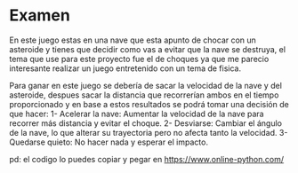 # Examen
En este juego estas en una nave que esta apunto de chocar con un asteroide y tienes que decidir como vas a evitar que la nave se destruya, el tema que use para este proyecto fue el de choques ya que me parecio interesante realizar un juego entretenido con un tema de fisica.

Para ganar en este juego se debería de sacar la velocidad de la nave y del asteroide, despues sacar la distancia que recorrerían ambos en el tiempo proporcionado y en base a estos resultados se podrá tomar una decisión de que hacer:
1- Acelerar la nave: Aumentar la velocidad de la nave para recorrer más distancia y evitar el choque.
2- Desviarse: Cambiar el ángulo de la nave, lo que alterar su trayectoria pero no afecta tanto la velocidad.
3- Quedarse quieto: No hacer nada y esperar el impacto.

pd: el codigo lo puedes copiar y pegar en https://www.online-python.com/
